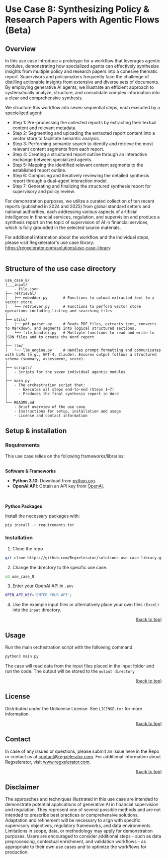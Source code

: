 # Use Case 8: Synthesizing Policy & Research Papers with Agentic Flows (Beta)

## Overview

In this use case introduce a prototype for a workflow that leverages agentic modules, demonstrating how specialized agents can effectively synthesize insights from multiple policy and research papers into a cohesive thematic report. Supervisors and policymakers frequently face the challenge of distilling actionable insights from extensive and diverse sets of documents. By employing generative AI agents, we illustrate an efficient approach to systematically analyze, structure, and consolidate complex information into a clear and comprehensive synthesis.

We structure this workflow into seven sequential steps, each executed by a specialized agent:
* Step 1: Pre-processing the collected reports by extracting their textual content and relevant metadata.
* Step 2: Segmenting and uploading the extracted report content into a vector store to facilitate semantic analysis.
* Step 3: Performing semantic search to identify and retrieve the most relevant content segments from each report.
* Step 4: Creating a structured report outline through an interactive exchange between specialized agents.
* Step 5: Mapping the identified relevant content segments to the established report outline.
* Step 6: Composing and iteratively reviewing the detailed synthesis report through a dual-agent interaction model.
* Step 7: Generating and finalizing the structured synthesis report for supervisory and policy review.

For demonstration purposes, we utilize a curated collection of ten recent reports (published in 2024 and 2025) from global standard setters and national authorities, each addressing various aspects of artificial intelligence in financial services, regulation, and supervision and produce a synthesis report on the topic of supervision of AI in financial services, which is fully grounded in the selected source materials.

For additional information about the workflow and the individual steps, please visit Regxelerator's use case library: https://regxelerator.com/solutions/use-case-library
<br></br>

## Structure of the use case directory

```
use_case_8/
|___input/
    - file.json
├── retrieval/
│   ├── embedder.py       # Functions to upload extracted text to a vector store.
│   └── retriever.py      # Functions to perform vector store operations including listing and searching files
│
├── utils/
│   ├── pdf_parser.py     # Reads PDF files, extracts text, converts to Markdown, and segments into logical structured sections.
│   └── file_handler.py   # Multiple functions to read and write to JSON files and to create the Word report
│
├── llm/
│   └── llm_engine.py     # Handles prompt formatting and communicates with LLMs (e.g., GPT-4, Claude). Ensures output follows a structured schema (summary, assessment, score).
│
├── scripts/
│   - Scripts for the seven individual agentic modules
│
├── main.py
│   - The orchestration script that:
│     - Executes all steps end-to-end (Steps 1–7)
│     - Produces the final synthesis report in Word
│
└── README.md
    - Brief overview of the use case
    - Instructions for setup, installation and usage
    - License and contact information
```

## Setup & installation

### Requirements

This use case relies on the following frameworks/libraries:
<br></br>

**Software & Frameworks**

* **Python 3.10**: Download from [python.org](https://www.python.org/).
* **OpenAI API**: Obtain an API key from [OpenAI](https://platform.openai.com/docs/overview).

<br></br>
**Python Packages**

Install the necessary packages with:
```sh
pip install -r requirements.txt
```

### Installation

1. Clone the repo
```sh
git clone https://github.com/Regxelerator/solutions-use-case-library.git
```

2. Change the directory to the specific use case.
```sh
cd use_case_8
```

3. Enter your OpenAI API in `.env`
```sh
OPEN_API_KEY='ENTER YOUR API';
```

4. Use the example input files or alternatively place your own files ```(Excel)``` into the ```input``` directory.
<p align="right">(<a href="#readme-top">back to top</a>)</p>

## Usage

Run the main orchestration script with the following command:

```sh
python3 main.py 
```

The case will read data from the input files placed in the input folder and run the code. The output will be stored to the ```output directory``` 

<p align="right">(<a href="#readme-top">back to top</a>)</p>

## License

Distributed under the Unlicense License. See `LICENSE.txt` for more information.

<p align="right">(<a href="#readme-top">back to top</a>)</p>

## Contact

In case of any issues or questions, please submit an issue here in the Repo or contact us at contact@regxelerator.com. 
For additional information about Regxelerator, visit www.regxelerator.com.

<p align="right">(<a href="#readme-top">back to top</a>)</p>

## Disclaimer

The approaches and techniques illustrated in this use case are intended to demonstrate potential applications of generative AI in financial supervision and regulation. They represent one of several possible methods and are not intended to prescribe best practices or comprehensive solutions. Adaptation and refinement will be necessary to align with specific supervisory objectives, regulatory frameworks, and data environments. Limitations in scope, data, or methodology may apply for demonstration purposes. Users are encouraged to consider additional steps - such as data preprocessing, contextual enrichment, and validation workflows - as appropriate to their own use cases and to optimize the workflows for production.